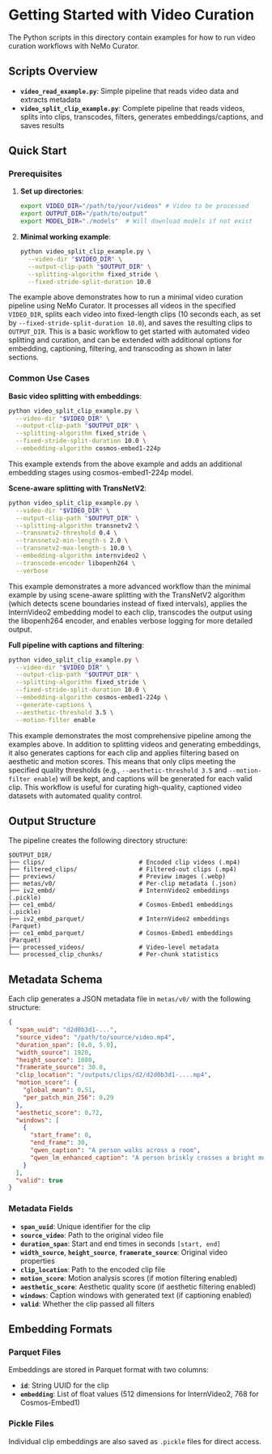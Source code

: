 # Getting Started with Video Curation

The Python scripts in this directory contain examples for how to run video curation workflows with NeMo Curator.

## Scripts Overview

- **`video_read_example.py`**: Simple pipeline that reads video data and extracts metadata
- **`video_split_clip_example.py`**: Complete pipeline that reads videos, splits into clips, transcodes, filters, generates embeddings/captions, and saves results

## Quick Start

### Prerequisites

1. **Set up directories**:
   ```bash
   export VIDEO_DIR="/path/to/your/videos" # Video to be processed
   export OUTPUT_DIR="/path/to/output" 
   export MODEL_DIR="./models"  # Will download models if not exist
   ```

2. **Minimal working example**:
   ```bash
   python video_split_clip_example.py \
     --video-dir "$VIDEO_DIR" \
     --output-clip-path "$OUTPUT_DIR" \
     --splitting-algorithm fixed_stride \
     --fixed-stride-split-duration 10.0
   ```
The example above demonstrates how to run a minimal video curation pipeline using NeMo Curator. It processes all videos in the specified `VIDEO_DIR`, splits each video into fixed-length clips (10 seconds each, as set by `--fixed-stride-split-duration 10.0`), and saves the resulting clips to `OUTPUT_DIR`. This is a basic workflow to get started with automated video splitting and curation, and can be extended with additional options for embedding, captioning, filtering, and transcoding as shown in later sections.

### Common Use Cases

**Basic video splitting with embeddings**:
```bash
python video_split_clip_example.py \
  --video-dir "$VIDEO_DIR" \
  --output-clip-path "$OUTPUT_DIR" \
  --splitting-algorithm fixed_stride \
  --fixed-stride-split-duration 10.0 \
  --embedding-algorithm cosmos-embed1-224p
```
This example extends from the above example and adds an additional embedding stages using cosmos-embed1-224p model.

**Scene-aware splitting with TransNetV2**:
```bash
python video_split_clip_example.py \
  --video-dir "$VIDEO_DIR" \
  --output-clip-path "$OUTPUT_DIR" \
  --splitting-algorithm transnetv2 \
  --transnetv2-threshold 0.4 \
  --transnetv2-min-length-s 2.0 \
  --transnetv2-max-length-s 10.0 \
  --embedding-algorithm internvideo2 \
  --transcode-encoder libopenh264 \
  --verbose
```
This example demonstrates a more advanced workflow than the minimal example by using scene-aware splitting with the TransNetV2 algorithm (which detects scene boundaries instead of fixed intervals), applies the InternVideo2 embedding model to each clip, transcodes the output using the libopenh264 encoder, and enables verbose logging for more detailed output.


**Full pipeline with captions and filtering**:
```bash
python video_split_clip_example.py \
  --video-dir "$VIDEO_DIR" \
  --output-clip-path "$OUTPUT_DIR" \
  --splitting-algorithm fixed_stride \
  --fixed-stride-split-duration 10.0 \
  --embedding-algorithm cosmos-embed1-224p \
  --generate-captions \
  --aesthetic-threshold 3.5 \
  --motion-filter enable
```
This example demonstrates the most comprehensive pipeline among the examples above. In addition to splitting videos and generating embeddings, it also generates captions for each clip and applies filtering based on aesthetic and motion scores. This means that only clips meeting the specified quality thresholds (e.g., `--aesthetic-threshold 3.5` and `--motion-filter enable`) will be kept, and captions will be generated for each valid clip. This workflow is useful for curating high-quality, captioned video datasets with automated quality control.


## Output Structure

The pipeline creates the following directory structure:

```
$OUTPUT_DIR/
├── clips/                          # Encoded clip videos (.mp4)
├── filtered_clips/                 # Filtered-out clips (.mp4)
├── previews/                       # Preview images (.webp)
├── metas/v0/                       # Per-clip metadata (.json)
├── iv2_embd/                       # InternVideo2 embeddings (.pickle)
├── ce1_embd/                       # Cosmos-Embed1 embeddings (.pickle)
├── iv2_embd_parquet/               # InternVideo2 embeddings (Parquet)
├── ce1_embd_parquet/               # Cosmos-Embed1 embeddings (Parquet)
├── processed_videos/               # Video-level metadata
└── processed_clip_chunks/          # Per-chunk statistics
```

## Metadata Schema

Each clip generates a JSON metadata file in `metas/v0/` with the following structure:

```json
{
  "span_uuid": "d2d0b3d1-...",
  "source_video": "/path/to/source/video.mp4",
  "duration_span": [0.0, 5.0],
  "width_source": 1920,
  "height_source": 1080,
  "framerate_source": 30.0,
  "clip_location": "/outputs/clips/d2/d2d0b3d1-....mp4",
  "motion_score": {
    "global_mean": 0.51,
    "per_patch_min_256": 0.29
  },
  "aesthetic_score": 0.72,
  "windows": [
    {
      "start_frame": 0,
      "end_frame": 30,
      "qwen_caption": "A person walks across a room",
      "qwen_lm_enhanced_caption": "A person briskly crosses a bright modern room"
    }
  ],
  "valid": true
}
```

### Metadata Fields

- **`span_uuid`**: Unique identifier for the clip
- **`source_video`**: Path to the original video file
- **`duration_span`**: Start and end times in seconds `[start, end]`
- **`width_source`**, **`height_source`**, **`framerate_source`**: Original video properties
- **`clip_location`**: Path to the encoded clip file
- **`motion_score`**: Motion analysis scores (if motion filtering enabled)
- **`aesthetic_score`**: Aesthetic quality score (if aesthetic filtering enabled)
- **`windows`**: Caption windows with generated text (if captioning enabled)
- **`valid`**: Whether the clip passed all filters

## Embedding Formats

### Parquet Files
Embeddings are stored in Parquet format with two columns:
- **`id`**: String UUID for the clip
- **`embedding`**: List of float values (512 dimensions for InternVideo2, 768 for Cosmos-Embed1)

### Pickle Files
Individual clip embeddings are also saved as `.pickle` files for direct access.
